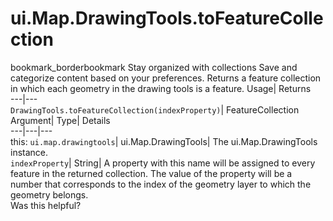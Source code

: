  
#  ui.Map.DrawingTools.toFeatureCollection 
bookmark_borderbookmark Stay organized with collections  Save and categorize content based on your preferences.
Returns a feature collection in which each geometry in the drawing tools is a feature. 
Usage| Returns  
---|---  
`DrawingTools.toFeatureCollection(indexProperty)`| FeatureCollection  
Argument| Type| Details  
---|---|---  
this: `ui.map.drawingtools`| ui.Map.DrawingTools| The ui.Map.DrawingTools instance.  
`indexProperty`| String| A property with this name will be assigned to every feature in the returned collection. The value of the property will be a number that corresponds to the index of the geometry layer to which the geometry belongs.  
Was this helpful?
